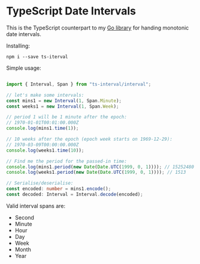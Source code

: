 TypeScript Date Intervals
=========================

This is the TypeScript counterpart to my [Go
library](https://github.com/shabbyrobe/golib/tree/master/times/interval) for handing
monotonic date intervals.

Installing:

    npm i --save ts-iterval

Simple usage:

```typescript

import { Interval, Span } from "ts-interval/interval";

// let's make some intervals:
const mins1 = new Interval(1, Span.Minute);
const weeks1 = new Interval(1, Span.Week);

// period 1 will be 1 minute after the epoch:
// 1970-01-01T00:01:00.000Z
console.log(mins1.time(1));

// 10 weeks after the epoch (epoch week starts on 1969-12-29):
// 1970-03-09T00:00:00.000Z
console.log(weeks1.time(10));

// Find me the period for the passed-in time:
console.log(mins1.period(new Date(Date.UTC(1999, 0, 1)))); // 15252480
console.log(weeks1.period(new Date(Date.UTC(1999, 0, 1)))); // 1513

// Serialise/deserialise:
const encoded: number = mins1.encode();
const decoded: Interval = Interval.decode(encoded);
```

Valid interval spans are:

- Second
- Minute
- Hour
- Day
- Week
- Month
- Year

